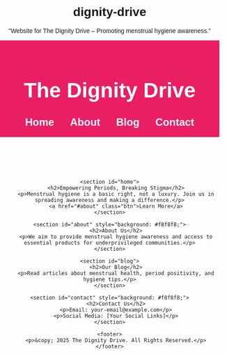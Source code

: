# dignity-drive
"Website for The Dignity Drive – Promoting menstrual hygiene awareness."
<!DOCTYPE html>
<html lang="en">
<head>
    <meta charset="UTF-8">
    <meta name="viewport" content="width=device-width, initial-scale=1.0">
    <title>The Dignity Drive</title>
    <style>
        body { font-family: Arial, sans-serif; margin: 0; padding: 0; text-align: center; }
        header { background: #e91e63; color: white; padding: 20px; font-size: 24px; }
        nav a { margin: 0 15px; color: white; text-decoration: none; font-weight: bold; }
        section { padding: 50px; }
        footer { background: #333; color: white; padding: 10px; position: fixed; bottom: 0; width: 100%; }
        .btn { background: #e91e63; color: white; padding: 10px 20px; text-decoration: none; border-radius: 5px; }
    </style>
</head>
<body>
    <header>
        <h1>The Dignity Drive</h1>
        <nav>
            <a href="#home">Home</a>
            <a href="#about">About</a>
            <a href="#blog">Blog</a>
            <a href="#contact">Contact</a>
        </nav>
    </header>
    
    <section id="home">
        <h2>Empowering Periods, Breaking Stigma</h2>
        <p>Menstrual hygiene is a basic right, not a luxury. Join us in spreading awareness and making a difference.</p>
        <a href="#about" class="btn">Learn More</a>
    </section>

    <section id="about" style="background: #f8f8f8;">
        <h2>About Us</h2>
        <p>We aim to provide menstrual hygiene awareness and access to essential products for underprivileged communities.</p>
    </section>

    <section id="blog">
        <h2>Our Blog</h2>
        <p>Read articles about menstrual health, period positivity, and hygiene tips.</p>
    </section>

    <section id="contact" style="background: #f8f8f8;">
        <h2>Contact Us</h2>
        <p>Email: your-email@example.com</p>
        <p>Social Media: [Your Social Links]</p>
    </section>

    <footer>
        <p>&copy; 2025 The Dignity Drive. All Rights Reserved.</p>
    </footer>
</body>
</html>
